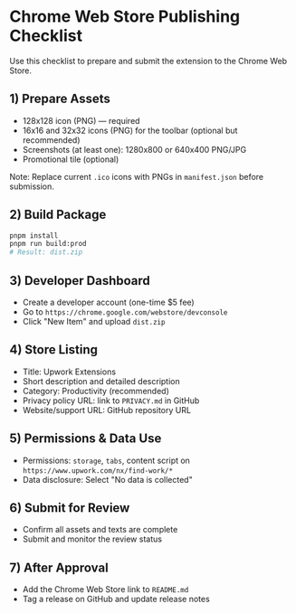 # Chrome Web Store Publishing Checklist

Use this checklist to prepare and submit the extension to the Chrome Web Store.

## 1) Prepare Assets
- 128x128 icon (PNG) — required
- 16x16 and 32x32 icons (PNG) for the toolbar (optional but recommended)
- Screenshots (at least one): 1280x800 or 640x400 PNG/JPG
- Promotional tile (optional)

Note: Replace current `.ico` icons with PNGs in `manifest.json` before submission.

## 2) Build Package
```bash
pnpm install
pnpm run build:prod
# Result: dist.zip
```

## 3) Developer Dashboard
- Create a developer account (one-time $5 fee)
- Go to `https://chrome.google.com/webstore/devconsole`
- Click "New Item" and upload `dist.zip`

## 4) Store Listing
- Title: Upwork Extensions
- Short description and detailed description
- Category: Productivity (recommended)
- Privacy policy URL: link to `PRIVACY.md` in GitHub
- Website/support URL: GitHub repository URL

## 5) Permissions & Data Use
- Permissions: `storage`, `tabs`, content script on `https://www.upwork.com/nx/find-work/*`
- Data disclosure: Select "No data is collected"

## 6) Submit for Review
- Confirm all assets and texts are complete
- Submit and monitor the review status

## 7) After Approval
- Add the Chrome Web Store link to `README.md`
- Tag a release on GitHub and update release notes
